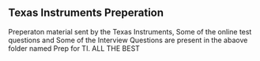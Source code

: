 ## Texas Instruments Preperation
Preperaton material sent by the Texas Instruments, Some of the online test questions and Some of the Interview Questions are present in the abaove folder named Prep for TI.
ALL THE BEST

